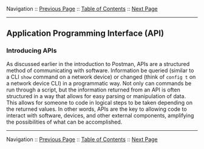 Navigation :: [Previous Page](LTRPRG-1100-03-Hone.md) :: [Table of Contents](LTRPRG-1100-00-Intro.md#table-of-contents) :: [Next Page](LTRPRG-1100-03a2-API-Ex1.md)

---

## Application Programming Interface (API)

### Introducing APIs

As discussed earlier in the introduction to Postman, APIs are a structured method of communicating with software. 
Information be queried (similar to a CLI `show` command on a network device) or changed (think of `config t` on a 
network device CLI) in a programmatic way. Not only can commands be run through a script, but the information returned 
from an API is often structured in a way that allows for easy parsing or manipulation of data. This allows for someone
to code in logical steps to be taken depending on the returned values. In other words, APIs are the key to allowing
code to interact with software, devices, and other external components, amplifying the possibilities of what can be 
accomplished.

---

Navigation :: [Previous Page](LTRPRG-1100-03-Hone.md) :: [Table of Contents](LTRPRG-1100-00-Intro.md#table-of-contents) :: [Next Page](LTRPRG-1100-03a2-API-Ex1.md)

